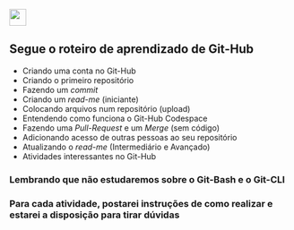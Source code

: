 <a href="https://github.com/EBS-Security-Systems/Training/#readme" target="_blank"><img src="https://img.shields.io/badge/Voltar-r?style=flat" style="height: 30px"/></a>
## Segue o roteiro de aprendizado de Git-Hub

- Criando uma conta no Git-Hub
- Criando o primeiro repositório
- Fazendo um *commit*
- Criando um *read-me* (iniciante)
- Colocando arquivos num repositório (upload)
- Entendendo como funciona o Git-Hub Codespace
- Fazendo uma *Pull-Request* e um *Merge* (sem código)
- Adicionando acesso de outras pessoas ao seu repositório
- Atualizando o *read-me* (Intermediário e Avançado)
- Atividades interessantes no Git-Hub

### **Lembrando que não estudaremos sobre o Git-Bash e o Git-CLI**
### Para cada atividade, postarei instruções de como realizar e estarei a disposição para tirar dúvidas
